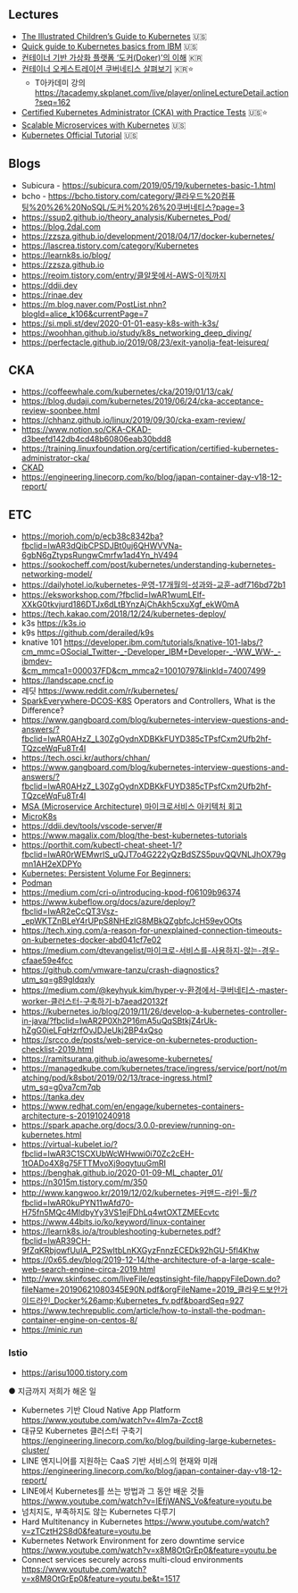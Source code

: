 Lectures
----
* [The Illustrated Children’s Guide to Kubernetes](https://www.cncf.io/the-childrens-illustrated-guide-to-kubernetes/) 🇺🇸
* [Quick guide to Kubernetes basics from IBM](https://www.ibm.com/cloud/learn/kubernetes) 🇺🇸
* [컨테이너 기반 가상화 플랫폼 ‘도커(Doker)’의 이해](https://tacademy.skplanet.com/live/player/onlineLectureDetail.action?seq=125) 🇰🇷
* [컨테이너 오케스트레이션 쿠버네티스 살펴보기](https://www.youtube.com/playlist?list=PL9mhQYIlKEhdTu31zyb_QelQMaqFGgASA) 🇰🇷⭐️
  * T아카데미 강의 https://tacademy.skplanet.com/live/player/onlineLectureDetail.action?seq=162 
* [Certified Kubernetes Administrator (CKA) with Practice Tests](https://www.udemy.com/course/certified-kubernetes-administrator-with-practice-tests/ ) 🇺🇸⭐️
* [Scalable Microservices with Kubernetes](https://www.udacity.com/course/scalable-microservices-with-kubernetes--ud615) 🇺🇸
* [Kubernetes Official Tutorial](https://kubernetes.io/docs/tutorials/kubernetes-basics/) 🇺🇸

Blogs
----
* Subicura - https://subicura.com/2019/05/19/kubernetes-basic-1.html
* bcho - https://bcho.tistory.com/category/클라우드%20컴퓨팅%20%26%20NoSQL/도커%20%26%20쿠버네티스?page=3
* https://ssup2.github.io/theory_analysis/Kubernetes_Pod/
* https://blog.2dal.com
* https://zzsza.github.io/development/2018/04/17/docker-kubernetes/
* https://lascrea.tistory.com/category/Kubernetes
* https://learnk8s.io/blog/
* https://zzsza.github.io
* https://reoim.tistory.com/entry/클알못에서-AWS-이직까지
* https://ddii.dev
* https://rinae.dev
* https://m.blog.naver.com/PostList.nhn?blogId=alice_k106&currentPage=7
* https://si.mpli.st/dev/2020-01-01-easy-k8s-with-k3s/
* https://woohhan.github.io/study/k8s_networking_deep_diving/
* https://perfectacle.github.io/2019/08/23/exit-yanolja-feat-leisureq/

CKA
----
  * https://coffeewhale.com/kubernetes/cka/2019/01/13/cak/
  * https://blog.dudaji.com/kubernetes/2019/06/24/cka-acceptance-review-soonbee.html
  * https://chhanz.github.io/linux/2019/09/30/cka-exam-review/
  * https://www.notion.so/CKA-CKAD-d3beefd142db4cd48b60806eab30bdd8
  * https://training.linuxfoundation.org/certification/certified-kubernetes-administrator-cka/
  * [CKAD](https://github.com/dgkanatsios/CKAD-exercises)
 * https://engineering.linecorp.com/ko/blog/japan-container-day-v18-12-report/

ETC
----
 * https://morioh.com/p/ecb38c8342ba?fbclid=IwAR3dQibCPSDJBt0uj6QHWVVNa-6gbN6gZtypsRungwCmrfw1ad4Yn_hV494
 * https://sookocheff.com/post/kubernetes/understanding-kubernetes-networking-model/
 * https://dailyhotel.io/kubernetes-운영-17개월의-성과와-교훈-adf716bd72b1 
 * https://eksworkshop.com/?fbclid=IwAR1wumLElf-XXkG0tkvjurd186DTJx6dLtBYnzAjChAkh5cxuXgf_ekW0mA
 * https://tech.kakao.com/2018/12/24/kubernetes-deploy/
 * k3s https://k3s.io
 * k9s https://github.com/derailed/k9s
 * knative 101 https://developer.ibm.com/tutorials/knative-101-labs/?cm_mmc=OSocial_Twitter-_-Developer_IBM+Developer-_-WW_WW-_-ibmdev-&cm_mmca1=000037FD&cm_mmca2=10010797&linkId=74007499
 * https://landscape.cncf.io
 * 레딧 https://www.reddit.com/r/kubernetes/
 * [SparkEverywhere-DCOS-K8S](https://github.com/minyk/presentations/blob/master/The-Next-Revolution-Day-2019-10-08/SparkEverywhere-DCOS-K8S.pdf?fbclid=IwAR1jnVFltrjovWN-roGtJwJsbykxqOFYOmB88jOurDiMNiZnQ0ZKy600cJI)
Operators and Controllers, What is the Difference?
 * https://www.gangboard.com/blog/kubernetes-interview-questions-and-answers/?fbclid=IwAR0AHzZ_L30ZgOydnXDBKkFUYD385cTPsfCxm2Ufb2hf-TQzceWqFu8Tr4I
 * https://tech.osci.kr/authors/chhan/
 * https://www.gangboard.com/blog/kubernetes-interview-questions-and-answers/?fbclid=IwAR0AHzZ_L30ZgOydnXDBKkFUYD385cTPsfCxm2Ufb2hf-TQzceWqFu8Tr4I
 * [MSA (Microservice Architecture) 마이크로서비스 아키텍처 회고](https://bebong.tistory.com/m/entry/MSA-Microservice-Architecture-마이크로서비스-아키텍처-회고?utm_source=gaer)
 * [MicroK8s](https://microk8s.io)
 * https://ddii.dev/tools/vscode-server/#
 * https://www.magalix.com/blog/the-best-kubernetes-tutorials
 * https://porthit.com/kubectl-cheat-sheet-1/?fbclid=IwAR0rWEMwrlS_uQJT7o4G222yQzBdSZS5puvQQVNLJhOX79gmn1AH2eXDPYo
 * [Kubernetes: Persistent Volume For Beginners:](https://medium.com/@muneeburrehman2610/kubernetes-persistent-volume-for-beginners-a13cbe5bdeea)
 * [Podman](https://medium.com/@ganeshmani009/replacing-docker-with-podman-power-of-podman-cloudnweb-23cfb7541538)
 * https://medium.com/cri-o/introducing-kpod-f06109b96374
 * https://www.kubeflow.org/docs/azure/deploy/?fbclid=IwAR2eCcQT3Vsz-_epWKTZnBLeY4rUPpS8NHEzlG8MBkQZgbfcJcH59evOOts
 * https://tech.xing.com/a-reason-for-unexplained-connection-timeouts-on-kubernetes-docker-abd041cf7e02
 * https://medium.com/dtevangelist/마이크로-서비스를-사용하지-않는-경우-cfaae59e4fcc 
 * https://github.com/vmware-tanzu/crash-diagnostics?utm_sq=g89gldqxly
 * https://medium.com/@keyhyuk.kim/hyper-v-환경에서-쿠버네티스-master-worker-클러스터-구축하기-b7aead20132f
 * https://kubernetes.io/blog/2019/11/26/develop-a-kubernetes-controller-in-java/?fbclid=IwAR2P0Xh2P16mA5uQqSBtkjZ4rUk-hZgG0ieLFqHzrfOvJDJeUkj2BP4xQso
 * https://srcco.de/posts/web-service-on-kubernetes-production-checklist-2019.html
 * https://ramitsurana.github.io/awesome-kubernetes/
 * https://managedkube.com/kubernetes/trace/ingress/service/port/not/matching/pod/k8sbot/2019/02/13/trace-ingress.html?utm_sq=g0va7cm7qb
 * https://tanka.dev
 * https://www.redhat.com/en/engage/kubernetes-containers-architecture-s-201910240918
 * https://spark.apache.org/docs/3.0.0-preview/running-on-kubernetes.html
 * https://virtual-kubelet.io/?fbclid=IwAR3C1SCXUbWcWHwwi0i70Zc2cEH-1tOADo4X8g75FTTMvoXj9oqytuuGmRI
 * https://benghak.github.io/2020-01-09-ML_chapter_01/
 * https://n3015m.tistory.com/m/350
 * http://www.kangwoo.kr/2019/12/02/kubernetes-커맨드-라인-툴/?fbclid=IwAR0kuPYN11wAfd70-H75fn5MQc4MIdbyYy3VS1ejFDhLq4wtOXTZMEEcvtc
 * https://www.44bits.io/ko/keyword/linux-container
 * https://learnk8s.io/a/troubleshooting-kubernetes.pdf?fbclid=IwAR39CH-9fZqKRbjowfUuIA_P2SwItbLnKXGyzFnnzECEDk92hGU-5fl4Khw
 * https://0x65.dev/blog/2019-12-14/the-architecture-of-a-large-scale-web-search-engine-circa-2019.html
 * http://www.skinfosec.com/liveFile/eqstinsight-file/happyFileDown.do?fileName=20190621080345E90N.pdf&orgFileName=2019_클라우드보안가이드라인_Docker%26amp;Kubernetes_fv.pdf&boardSeq=927
 * https://www.techrepublic.com/article/how-to-install-the-podman-container-engine-on-centos-8/
 * https://minic.run
 
 ### Istio
 * https://arisu1000.tistory.com
 
 ● 지금까지 저희가 해온 일 
- Kubernetes 기반 Cloud Native App Platform  https://www.youtube.com/watch?v=4Im7a-Zcct8
- 대규모 Kubernetes 클러스터 구축기 https://engineering.linecorp.com/ko/blog/building-large-kubernetes-cluster/
- LINE 엔지니어를 지원하는 CaaS 기반 서비스의 현재와 미래 https://engineering.linecorp.com/ko/blog/japan-container-day-v18-12-report/
- LINE에서 Kubernetes를 쓰는 방법과 그 동안 배운 것들 https://www.youtube.com/watch?v=IEfjWANS_Vo&feature=youtu.be
- 넘치지도, 부족하지도 않는 Kubernetes 다루기 
- Hard Multitenancy in Kubernetes https://www.youtube.com/watch?v=zTCztH2S8d0&feature=youtu.be
- Kubernetes Network Environment for zero downtime service https://www.youtube.com/watch?v=x8M8OtGrEp0&feature=youtu.be
- Connect services securely across multi-cloud environments https://www.youtube.com/watch?v=x8M8OtGrEp0&feature=youtu.be&t=1517
